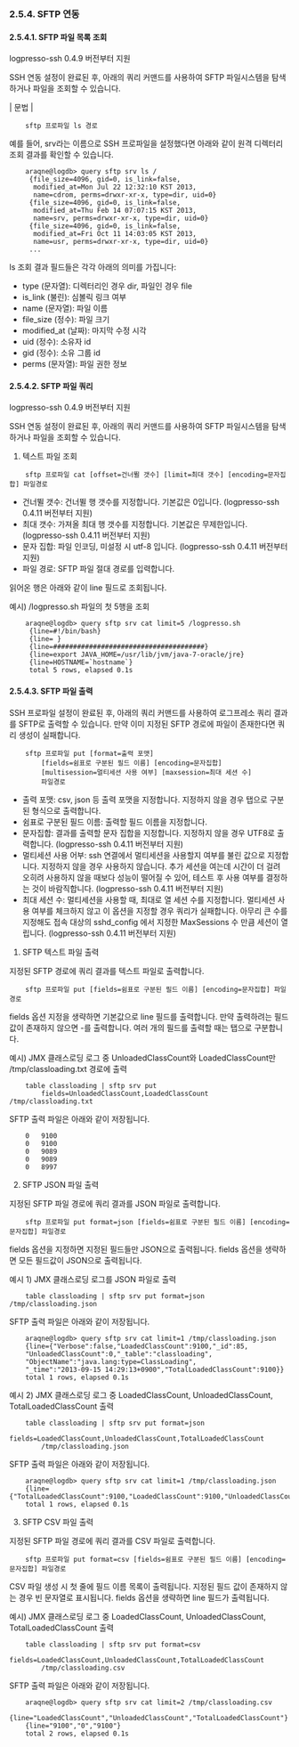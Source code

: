 ### 2.5.4. SFTP 연동

#### 2.5.4.1. SFTP 파일 목록 조회

logpresso-ssh 0.4.9 버전부터 지원

SSH 연동 설정이 완료된 후, 아래의 쿼리 커맨드를 사용하여 SFTP 파일시스템을 탐색하거나 파일을 조회할 수 있습니다.

\| 문법 \|

~~~~
	sftp 프로파일 ls 경로
~~~~

예를 들어, srv라는 이름으로 SSH 프로파일을 설정했다면 아래와 같이 원격 디렉터리 조회 결과를 확인할 수 있습니다.

~~~
    araqne@logdb> query sftp srv ls /
     {file_size=4096, gid=0, is_link=false, 
      modified_at=Mon Jul 22 12:32:10 KST 2013, 
      name=cdrom, perms=drwxr-xr-x, type=dir, uid=0}
     {file_size=4096, gid=0, is_link=false, 
      modified_at=Thu Feb 14 07:07:15 KST 2013, 
      name=srv, perms=drwxr-xr-x, type=dir, uid=0}
     {file_size=4096, gid=0, is_link=false, 
      modified_at=Fri Oct 11 14:03:05 KST 2013, 
      name=usr, perms=drwxr-xr-x, type=dir, uid=0}
     ...
~~~

ls 조회 결과 필드들은 각각 아래의 의미를 가집니다:

 * type (문자열): 디렉터리인 경우 dir, 파일인 경우 file
 * is_link (불린): 심볼릭 링크 여부
 * name (문자열): 파일 이름
 * file\_size (정수): 파일 크기
 * modified\_at (날짜): 마지막 수정 시각
 * uid (정수): 소유자 id
 * gid (정수): 소유 그룹 id
 * perms (문자열): 파일 권한 정보


#### 2.5.4.2. SFTP 파일 쿼리

logpresso-ssh 0.4.9 버전부터 지원

SSH 연동 설정이 완료된 후, 아래의 쿼리 커맨드를 사용하여 SFTP 파일시스템을 탐색하거나 파일을 조회할 수 있습니다.

1) 텍스트 파일 조회

~~~~
	sftp 프로파일 cat [offset=건너뛸 갯수] [limit=최대 갯수] [encoding=문자집합] 파일경로
~~~~
 * 건너뛸 갯수: 건너뛸 행 갯수를 지정합니다. 기본값은 0입니다. (logpresso-ssh 0.4.11 버전부터 지원)
 * 최대 갯수: 가져올 최대 행 갯수를 지정합니다. 기본값은 무제한입니다. (logpresso-ssh 0.4.11 버전부터 지원)
 * 문자 집합: 파일 인코딩, 미설정 시 utf-8 입니다. (logpresso-ssh 0.4.11 버전부터 지원)
 * 파일 경로: SFTP 파일 절대 경로를 입력합니다.

읽어온 행은 아래와 같이 line 필드로 조회됩니다.

예시) /logpresso.sh 파일의 첫 5행을 조회

~~~~
    araqne@logdb> query sftp srv cat limit=5 /logpresso.sh
     {line=#!/bin/bash}
     {line= }
     {line=######################################}
     {line=export JAVA_HOME=/usr/lib/jvm/java-7-oracle/jre}
     {line=HOSTNAME=`hostname`}
     total 5 rows, elapsed 0.1s
~~~~

#### 2.5.4.3. SFTP 파일 출력

SSH 프로파일 설정이 완료된 후, 아래의 쿼리 커맨드를 사용하여 로그프레소 쿼리 결과를 SFTP로 출력할 수 있습니다. 만약 이미 지정된 SFTP 경로에 파일이 존재한다면 쿼리 생성이 실패합니다.

~~~~
	sftp 프로파일 put [format=출력 포맷] 
        [fields=쉼표로 구분된 필드 이름] [encoding=문자집합] 
        [multisession=멀티세션 사용 여부] [maxsession=최대 세션 수] 
        파일경로
~~~~

 * 출력 포맷: csv, json 등 출력 포맷을 지정합니다. 지정하지 않을 경우 탭으로 구분된 형식으로 출력합니다.
 * 쉼표로 구분된 필드 이름: 출력할 필드 이름을 지정합니다.
 * 문자집합: 결과를 출력할 문자 집합을 지정합니다. 지정하지 않을 경우 UTF8로 출력합니다. (logpresso-ssh 0.4.11 버전부터 지원)
 * 멀티세션 사용 어부: ssh 연결에서 멀티세션을 사용할지 여부를 불린 값으로 지정합니다. 지정하지 않을 경우 사용하지 않습니다. 추가 세션을 여는데 시간이 더 걸려 오히려 사용하지 않을 때보다 성능이 떨어질 수 있어, 테스트 후 사용 여부를 결정하는 것이 바람직합니다. (logpresso-ssh 0.4.11 버전부터 지원)
 * 최대 세션 수: 멀티세션을 사용할 때, 최대로 열 세션 수를 지정합니다. 멀티세션 사용 여부를 체크하지 않고 이 옵션을 지정할 경우 쿼리가 실패합니다. 아무리 큰 수를 지정해도 접속 대상의 sshd_config 에서 지정한 MaxSessions 수 만큼 세션이 열립니다. (logpresso-ssh 0.4.11 버전부터 지원)

1) SFTP 텍스트 파일 출력

지정된 SFTP 경로에 쿼리 결과를 텍스트 파일로 출력합니다.

~~~~
	sftp 프로파일 put [fields=쉼표로 구분된 필드 이름] [encoding=문자집합] 파일경로
~~~~

fields 옵션 지정을 생략하면 기본값으로 line 필드를 출력합니다. 만약 출력하려는 필드 값이 존재하지 않으면 -를 출력합니다. 여러 개의 필드를 출력할 때는 탭으로 구분합니다.

예시) JMX 클래스로딩 로그 중 UnloadedClassCount와 LoadedClassCount만 /tmp/classloading.txt 경로에 출력

~~~~
	table classloading | sftp srv put 
		fields=UnloadedClassCount,LoadedClassCount /tmp/classloading.txt
~~~~

SFTP 출력 파일은 아래와 같이 저장됩니다.

~~~~
    0	9100
    0	9100
    0	9089
    0	9089
    0	8997
~~~~

2) SFTP JSON 파일 출력

지정된 SFTP 파일 경로에 쿼리 결과를 JSON 파일로 출력합니다.

~~~~
	sftp 프로파일 put format=json [fields=쉼표로 구분된 필드 이름] [encoding=문자집합] 파일경로
~~~~

fields 옵션을 지정하면 지정된 필드들만 JSON으로 출력됩니다. fields 옵션을 생략하면 모든 필드값이 JSON으로 출력됩니다.

예시 1) JMX 클래스로딩 로그를 JSON 파일로 출력

~~~~
	table classloading | sftp srv put format=json /tmp/classloading.json
~~~~

SFTP 출력 파일은 아래와 같이 저장됩니다.

~~~~
	araqne@logdb> query sftp srv cat limit=1 /tmp/classloading.json
	{line={"Verbose":false,"LoadedClassCount":9100,"_id":85,
	"UnloadedClassCount":0,"_table":"classloading",
	"ObjectName":"java.lang:type=ClassLoading",
	"_time":"2013-09-15 14:29:13+0900","TotalLoadedClassCount":9100}}
	total 1 rows, elapsed 0.1s
~~~~

예시 2) JMX 클래스로딩 로그 중 LoadedClassCount, UnloadedClassCount, TotalLoadedClassCount 출력

~~~~
	table classloading | sftp srv put format=json 
		fields=LoadedClassCount,UnloadedClassCount,TotalLoadedClassCount 
		/tmp/classloading.json
~~~~

SFTP 출력 파일은 아래와 같이 저장됩니다.

~~~~
	araqne@logdb> query sftp srv cat limit=1 /tmp/classloading.json
	{line={"TotalLoadedClassCount":9100,"LoadedClassCount":9100,"UnloadedClassCount":0}}
	total 1 rows, elapsed 0.1s
~~~~

3) SFTP CSV 파일 출력

지정된 SFTP 파일 경로에 쿼리 결과를 CSV 파일로 출력합니다.

~~~~
	sftp 프로파일 put format=csv [fields=쉼표로 구분된 필드 이름] [encoding=문자집합] 파일경로
~~~~

CSV 파일 생성 시 첫 줄에 필드 이름 목록이 출력됩니다. 지정된 필드 값이 존재하지 않는 경우 빈 문자열로 표시됩니다. fields 옵션을 생략하면 line 필드가 출력됩니다.

예시) JMX 클래스로딩 로그 중 LoadedClassCount, UnloadedClassCount, TotalLoadedClassCount 출력

~~~~
	table classloading | sftp srv put format=csv 
		fields=LoadedClassCount,UnloadedClassCount,TotalLoadedClassCount 
		/tmp/classloading.csv
~~~~

SFTP 출력 파일은 아래와 같이 저장됩니다.

~~~~
    araqne@logdb> query sftp srv cat limit=2 /tmp/classloading.csv
    {line="LoadedClassCount","UnloadedClassCount","TotalLoadedClassCount"}
    {line="9100","0","9100"}
    total 2 rows, elapsed 0.1s
~~~~
